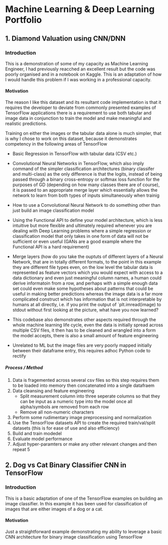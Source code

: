 # Machine Learning & Deep Learning Portfolio

## 1. Diamond Valuation using CNN/DNN

### Introduction

This is a demonstration of some of my capacity as Machine Learning Engineer, 
I had previously reacched an excellent result but the code was poorly organised and 
in a notebook on Kaggle. This is an adaptation of how I would handle this problem if 
I was working in a professional capacity.

#### Motivation

The reason I like this dataset and its resultant code implementation is that it requires the developer to deviate from
commonly presented examples of TensorFlow applications there is a requirement to use both tabular and image data in conjunction
to train the model and make meaningful and realistic predictions. 

Training on either the images or the tabular data alone is much simpler, that is why I chose to work on this dataset,
because it demonstrates competency in the following areas of TensorFlow

- Basic Regression in TensorFlow with tabular data (CSV etc.)

- Convolutional Neural Networks in TensorFlow, which also imply command of the simpler classification architectures (binary classifer and multi-class) as the only difference
is that the logits, instead of being passed through a binary cross-entropy or softmax loss function for the purposes of GD (depending on how many classes there are of course), it is passed to an appropriate merge layer which essentially allows the network to learn from both types of inputs simultaneously when trainig

- How to use a Convolutional Neural Network to do something other than just build an image classification model

- Using the Functional API to define your model architecture, which is less intuitive but more flexible and ultimately required whenever you are dealing with Deep Learning problems where a simple regression or classification model that only takes in one form of data will not be sufficient or even useful (GANs are a good example where
the Functional API is a hard requirement)

- Merge layers (how do you take the ouptuts of different layers of a Neural Network, that are in totally different formats, to the point in this example
they are different file types even, on the low level the tabular data is represented as feature vectors which you would expect with access to
a data dictionary and even just meaningful column names, a human could derive informatoin from a row, and perhaps with a simple enough data set could even
make some hypotheses about patterns that could be useful in making better predictions whereas the image data is a far more complicated construct which has information that is not interpretable by humans at all directly, i.e. if you print the output of `plt.imread(image) to stdout without first looking at the picture, what have you now learned?

- This codebase also demonstrates other aspects required through the whole machine learning life cycle, even the data is initially spread across multiple CSV files,
it then has to be cleaned and wrangled into a form the model accepts, there is also a small amount of feature engineering

- Unrelated to ML but the image files are very poorly mapped initially between their dataframe entry, this requires adhoc Python code to rectify
   
##### Process / Method

1. Data is fragemented across several csv files so this step requires them to be loaded into memory then concatenated into a single datafraem
2. Data cleansing and feature engineering 
    - Split measurement column into three seperate columns so that they can be input as a numeric type into the model once all alpha/symbols are removed from each row
    - Remove all non-numeric characters
3. Perform some rudimentary image preprocessing and normalization
4. Use the TensorFlow datasets API to create the required train/val/split datasets (this is for ease of use and also efficiency)
5. Build and train modedel
6. Evaluate model performance
7. Adjust hyper-paramters or make any other relevant changes and then repeat 5

## 2. Dog vs Cat Binary Classifier CNN in TensorFlow

### Introduction

This is a basic adaptation of one of the TensorFlow examples on building an image classifier. In this example it has been used for classification of images that are either images of a dog or a cat.

#### Motivation

Just a straightforward example demonstrating my ability to leverage a basic CNN architecture for binary image classification using TensorFlow
